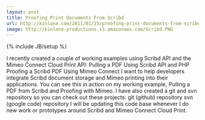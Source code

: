```yaml
---
layout: post
title: Proofing Print Documents From Scribd
url: http://kinlane.com/2011/01/25/proofing-print-documents-from-scribd/
image: http://kinlane-productions.s3.amazonaws.com/Scribd.PNG
---
```

{% include JB/setup %}
<p>
     I recently created a couple of working examples using Scribd API and the Mimeo Connect Cloud Print API: Pulling a PDF Using Scribd API and PHP Proofing a Scribd PDF Using Mimeo Connect I want to help developers integrate Scribd document storage and Mimeo printing into their applications. You can see this in action on my working example, Pulling a PDF from Scribd and Proofing with Mimeo. I have also created a git and svn repository so you can check out these projects: git (github) repository svn (google code) repository I will be updating this code base whenever I do new work or prototypes around Scribd and Mimeo Connect Cloud Print.
</p>
